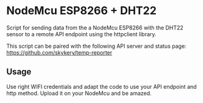 # NodeMcu ESP8266 + DHT22
Script for sending data from the a NodeMcu ESP8266 with the DHT22 sensor to a remote API endpoint using the httpclient library.

This script can be paired with the following API server and status page: https://github.com/skykery/temp-reporter

## Usage
Use right WIFI credentials and adapt the code to use your API endpoint and http method. Upload it on your NodeMcu and be amazed.
